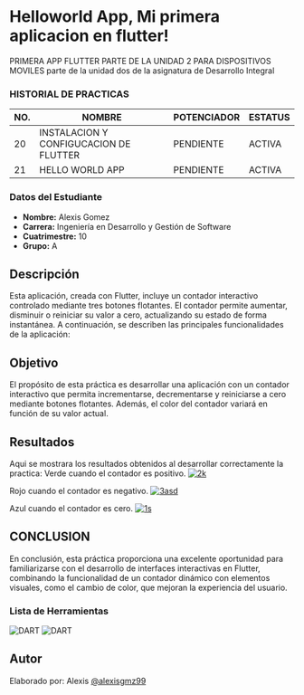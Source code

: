 # Helloworld App, Mi primera aplicacion en flutter!
PRIMERA APP FLUTTER PARTE DE LA UNIDAD 2  PARA DISPOSITIVOS MOVILES 
parte de la unidad dos de la asignatura de Desarrollo Integral

### HISTORIAL DE PRACTICAS
|NO.|NOMBRE|POTENCIADOR|ESTATUS|
|--|--|--|--|
|20| INSTALACION Y CONFIGUCACION DE FLUTTER|PENDIENTE|ACTIVA
|21|HELLO WORLD APP |PENDIENTE|ACTIVA|


### Datos del Estudiante
- **Nombre:** Alexis Gomez
- **Carrera:** Ingeniería en Desarrollo y Gestión de Software  
- **Cuatrimestre:** 10  
- **Grupo:** A  


## Descripción
Esta aplicación, creada con Flutter, incluye un contador interactivo controlado mediante tres botones flotantes. El contador permite aumentar, disminuir o reiniciar su valor a cero, actualizando su estado de forma instantánea. A continuación, se describen las principales funcionalidades de la aplicación:



## Objetivo

El propósito de esta práctica es desarrollar una aplicación con un contador interactivo que permita incrementarse, decrementarse y reiniciarse a cero mediante botones flotantes. Además, el color del contador variará en función de su valor actual.


## Resultados
Aqui se mostrara los resultados obtenidos al desarrollar correctamente la practica:
Verde cuando el contador es positivo.
<a href="https://ibb.co/BK3v0rr"><img src="https://i.ibb.co/cX3R4CC/2k.jpg" alt="2k" border="0"></a>

Rojo cuando el contador es negativo.
<a href="https://ibb.co/FqH0Cvc"><img src="https://i.ibb.co/3YRMQXV/3asd.jpg" alt="3asd" border="0"></a>

Azul cuando el contador es cero.
<a href="https://ibb.co/KyRqLWQ"><img src="https://i.ibb.co/F7Nw0zf/1s.jpg" alt="1s" border="0"></a>



## CONCLUSION
En conclusión, esta práctica proporciona una excelente oportunidad para familiarizarse con el desarrollo de interfaces interactivas en Flutter, combinando la funcionalidad de un contador dinámico con elementos visuales, como el cambio de color, que mejoran la experiencia del usuario.

### Lista de Herramientas
![DART](https://img.shields.io/badge/Dart-0175C2?style=for-the-badge&logo=dart&logoColor=white)
![DART](https://img.shields.io/badge/Flutter-02569B?style=for-the-badge&logo=flutter&logoColor=white)

## Autor
Elaborado por: Alexis [@alexisgmz99](https://github.com/alexisgmz99)
